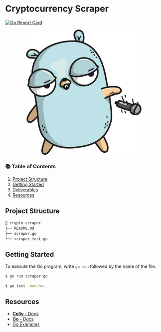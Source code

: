 # Cryptocurrency Scraper

[![Go Report Card](https://goreportcard.com/badge/github.com/uyennguyen16900/crypto-scraper)](https://goreportcard.com/report/github.com/uyennguyen16900/crypto-scraper)

<p align="center">
  <img src="/logo.jpg" height="400">
</p>

### 📚 Table of Contents

1. [Project Structure](#project-structure)
2. [Getting Started](#getting-started)
3. [Deliverables](#deliverables)
4. [Resources](#resources)
## Project Structure

```bash
📂 crypto-scraper
├── README.md
├── scraper.go
└── scraper_test.go

```

## Getting Started
To execute the Go program, write ```go run``` followed by the name of the file.
```bash
$ go run scraper.go

```

```bash
$ go test -bench=.
```

## Resources
- [**Colly** - Docs](http://go-colly.org/docs/)
- [**Go** - Docs](https://golang.org/doc/)
- [Go Examples](http://go-colly.org/docs/examples/basic/)
